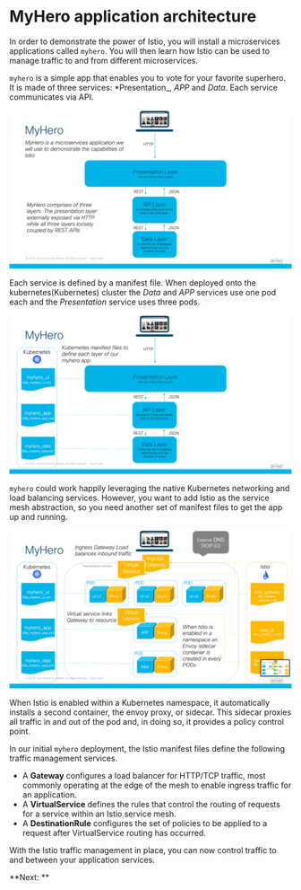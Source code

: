 # MyHero application architecture

In order to demonstrate the power of Istio, you will install a microservices applications called `myhero`. You will then learn how Istio can be used to manage traffic to and from different microservices.

`myhero` is a simple app that enables you to vote for your favorite superhero. It is made of three services: *Presentation_, *APP* and *Data*. Each service communicates via API.

![alt text][myhero_1]

[myhero_1]: https://github.com/kiskander/LC-hcloud-proposal/blob/main/06-service-mesh/Istio_DNE_Images/myhero_1.png?raw=true "MyHero"

Each service is defined by a manifest file. When deployed onto the kubernetes(Kubernetes) cluster the *Data* and *APP* services use one pod each and the *Presentation* service uses three pods.

![alt text][myhero_2]

[myhero_2]: https://github.com/kiskander/LC-hcloud-proposal/blob/main/06-service-mesh/Istio_DNE_Images/myhero_2.png?raw=true "MyHero2"

`myhero` could work happily leveraging the native Kubernetes networking and load balancing services. However, you want to add Istio as the service mesh abstraction, so you need another set of manifest files to get the app up and running.

![alt text][myhero_istio_1]

[myhero_istio_1]: https://github.com/kiskander/LC-hcloud-proposal/blob/main/06-service-mesh/Istio_DNE_Images/myhero_istio_1.png?raw=true "MyHero2"

When Istio is enabled within a Kubernetes namespace, it automatically installs a second container, the envoy proxy, or sidecar. This sidecar proxies all traffic in and out of the pod and, in doing so, it provides a policy control point.

In our initial `myhero` deployment, the Istio manifest files define the following traffic management services.

* A **Gateway** configures a load balancer for HTTP/TCP traffic, most commonly operating at the edge of the mesh to enable ingress traffic for an application.
* A **VirtualService** defines the rules that control the routing of requests for a service within an Istio service mesh.
* A **DestinationRule** configures the set of policies to be applied to a request after VirtualService routing has occurred.

With the Istio traffic management in place, you can now control traffic to and between your application services.

**Next: **
